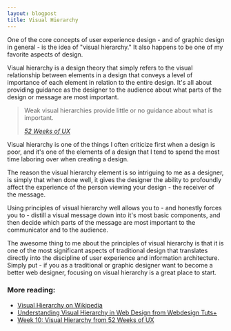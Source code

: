 ```yaml
---
layout: blogpost
title: Visual Hierarchy
---
```


<p>One of the core concepts of user experience design - and of graphic design in general - is the idea of "visual hierarchy." It also happens to be one of my favorite aspects of design.</p>

<p>Visual hierarchy is a design theory that simply refers to the visual relationship between elements in a design that conveys a level of importance of each element in relation to the entire design. It's all about providing guidance as the designer to the audience about what parts of the design or message are most important.</p>

<blockquote>
<p>Weak visual hierarchies provide little or no guidance about what is important.</p>
<cite><a href="http://52weeksofux.com/post/443828775/visual-hierarchy" target="_blank">52 Weeks of UX</a></cite>
</blockquote>

<p>Visual hierarchy is one of the things I often criticize first when a design is poor, and it's one of the elements of a design that I tend to spend the most time laboring over when creating a design.</p>

<p>The reason the visual hierarchy element is so intriguing to me as a designer, is simply that when done well, it gives the designer the ability to profoundly affect the experience of the person viewing your design - the receiver of the message.</p>

<p>Using principles of visual hierarchy well allows you to  - and honestly forces you to - distill a visual message down into it's most basic components, and then decide which parts of the message are most important to the communicator and to the audience.</p>

<p>The awesome thing to me about the principles of visual hierarchy is that it is one of the most significant aspects of traditional design that translates directly into the discipline of user experience and information architecture. Simply put - if you as a traditional or graphic designer want to become a better web designer, focusing on visual hierarchy is a great place to start.</p>

<h3>More reading:</h3>

<ul>
<li><a href="http://en.wikipedia.org/wiki/Visual_hierarchy">Visual Hierarchy on Wikipedia</a></li>
<li><a href="http://webdesign.tutsplus.com/articles/design-theory/understanding-visual-hierarchy-in-web-design/">Understanding Visual Hierarchy in Web Design from Webdesign Tuts+</a></li>
<li><a href="http://52weeksofux.com/post/443828775/visual-hierarchy">Week 10: Visual Hierarchy from 52 Weeks of UX</a></li>
</ul>